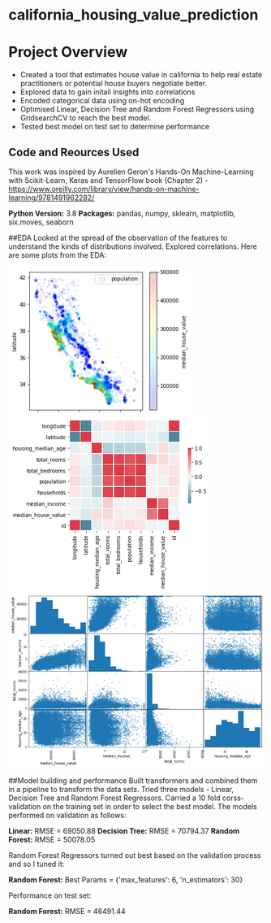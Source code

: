 # california_housing_value_prediction

# Project Overview
* Created a tool that estimates house value in california to help real estate practitioners or potential house buyers negotiate better. 
* Explored data to gain initail insights into correlations
* Encoded categorical data using on-hot encoding
* Optimised Linear, Decision Tree and Random Forest Regressors using GridsearchCV to reach the best model. 
* Tested best model on test set to determine performance

## Code and Reources Used
This work was inspired by Aurelien Geron's Hands-On Machine-Learning with Scikit-Learn, Keras and TensorFlow book (Chapter 2) - https://www.oreilly.com/library/view/hands-on-machine-learning/9781491962282/

**Python Version:** 3.8
**Packages:** pandas, numpy, sklearn, matplotlib, six.moves, seaborn

##EDA
Looked at the spread of the observation of the features to understand the kinds of distributions involved. Explored correlations. Here are some plots from the EDA:

![alt text](https://github.com/OluyemiJ/california_housing_value_prediction/blob/master/scatter_values.png "Housing Values by Geography")
![alt text](https://github.com/OluyemiJ/california_housing_value_prediction/blob/master/correlation_heat_map_values.png "Correlation")
![alt text](https://github.com/OluyemiJ/california_housing_value_prediction/blob/master/scatter_matrix.png "Scatter Matrix")

##Model building and performance
Built transformers and combined them in a pipeline to transform the data sets. Tried three models - Linear, Decision Tree and Random Forest Regressors. Carried a 10 fold corss-validation on the training set in order to select the best model. The models performed on validation as follows:

**Linear:** RMSE = 69050.88
**Decision Tree:** RMSE = 70794.37
**Random Forest:** RMSE = 50078.05

Random Forest Regressors turned out best based on the validation process and so I tuned it:

**Random Forest:** Best Params = {'max_features': 6, 'n_estimators': 30}

Performance on test set:

**Random Forest:** RMSE = 46491.44
